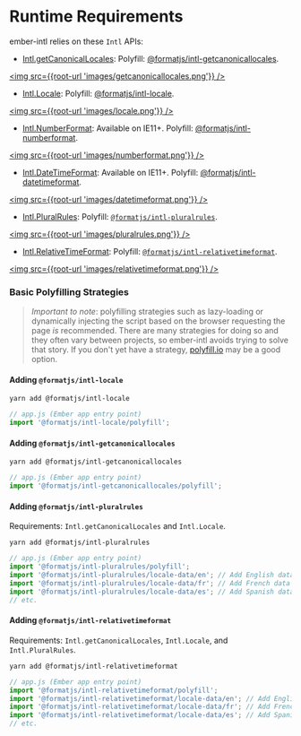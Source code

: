 # Runtime Requirements

ember-intl relies on these `Intl` APIs:

- [Intl.getCanonicalLocales](https://developer.mozilla.org/en-US/docs/Web/JavaScript/Reference/Global_Objects/Intl/getCanonicalLocales): Polyfill: [@formatjs/intl-getcanonicallocales](https://formatjs.io/docs/polyfills/intl-getcanonicallocales).

<a href="https://caniuse.com/#search=getCanonicalLocales"><img src={{root-url 'images/getcanonicallocales.png'}} /></a>

- [Intl.Locale](https://developer.mozilla.org/en-US/docs/Web/JavaScript/Reference/Global_Objects/Intl/Locale): Polyfill: [@formatjs/intl-locale](https://formatjs.io/docs/polyfills/intl-locale).

<a href="https://caniuse.com/mdn-javascript_builtins_intl_locale_maximize"><img src={{root-url 'images/locale.png'}} /></a>

- [Intl.NumberFormat](https://developer.mozilla.org/en-US/docs/Web/JavaScript/Reference/Global_Objects/NumberFormat): Available on IE11+. Polyfill: [@formatjs/intl-numberformat](https://formatjs.io/docs/polyfills/intl-numberformat).

<a href="https://caniuse.com/#feat=mdn-javascript_builtins_intl_numberformat"><img src={{root-url 'images/numberformat.png'}} /></a>

- [Intl.DateTimeFormat](https://developer.mozilla.org/en-US/docs/Web/JavaScript/Reference/Global_Objects/DateTimeFormat): Available on IE11+. Polyfill: [@formatjs/intl-datetimeformat](https://formatjs.io/docs/polyfills/intl-datetimeformat).

<a href="https://caniuse.com/#feat=mdn-javascript_builtins_intl_datetimeformat"><img src={{root-url 'images/datetimeformat.png'}} /></a>

- [Intl.PluralRules](https://developer.mozilla.org/en-US/docs/Web/JavaScript/Reference/Global_Objects/PluralRules): Polyfill: [`@formatjs/intl-pluralrules`](https://formatjs.io/docs/polyfills/intl-pluralrules).

<a href="https://caniuse.com/#feat=intl-pluralrules"><img src={{root-url 'images/pluralrules.png'}} /></a>

- [Intl.RelativeTimeFormat](https://developer.mozilla.org/en-US/docs/Web/JavaScript/Reference/Global_Objects/RelativeTimeFormat): Polyfill: [`@formatjs/intl-relativetimeformat`](https://formatjs.io/docs/polyfills/intl-relativetimeformat).

<a href="https://caniuse.com/#feat=mdn-javascript_builtins_intl_relativetimeformat"><img src={{root-url 'images/relativetimeformat.png'}} /></a>

### **Basic Polyfilling Strategies**

> _Important to note_: polyfilling strategies such as lazy-loading or dynamically injecting the script based on the browser requesting the page _is_ recommended. There are many strategies for doing so and they often vary between projects, so ember-intl avoids trying to solve that story. If you don't yet have a strategy, [polyfill.io](https://polyfill.io/v3/) may be a good option.

#### **Adding `@formatjs/intl-locale`**

`yarn add @formatjs/intl-locale`

```js
// app.js (Ember app entry point)
import '@formatjs/intl-locale/polyfill';
```

#### **Adding `@formatjs/intl-getcanonicallocales`**

`yarn add @formatjs/intl-getcanonicallocales`

```js
// app.js (Ember app entry point)
import '@formatjs/intl-getcanonicallocales/polyfill';
```

#### **Adding `@formatjs/intl-pluralrules`**

Requirements: `Intl.getCanonicalLocales` and `Intl.Locale`.

`yarn add @formatjs/intl-pluralrules`

```js
// app.js (Ember app entry point)
import '@formatjs/intl-pluralrules/polyfill';
import '@formatjs/intl-pluralrules/locale-data/en'; // Add English data
import '@formatjs/intl-pluralrules/locale-data/fr'; // Add French data
import '@formatjs/intl-pluralrules/locale-data/es'; // Add Spanish data
// etc.
```

#### **Adding `@formatjs/intl-relativetimeformat`**

Requirements: `Intl.getCanonicalLocales`, `Intl.Locale`, and `Intl.PluralRules`.

`yarn add @formatjs/intl-relativetimeformat`

```js
// app.js (Ember app entry point)
import '@formatjs/intl-relativetimeformat/polyfill';
import '@formatjs/intl-relativetimeformat/locale-data/en'; // Add English data
import '@formatjs/intl-relativetimeformat/locale-data/fr'; // Add French data
import '@formatjs/intl-relativetimeformat/locale-data/es'; // Add Spanish data
// etc.
```
